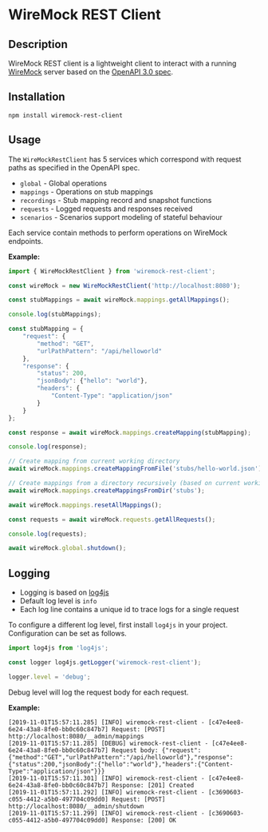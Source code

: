 # WireMock REST Client

## Description
WireMock REST client is a lightweight client to interact with a running [WireMock](http://wiremock.org) server based on the [OpenAPI 3.0 spec](http://wiremock.org/docs/api/).

## Installation
```
npm install wiremock-rest-client
```

## Usage
The `WireMockRestClient` has 5 services which correspond with request paths as specified in the OpenAPI spec.
- `global` - Global operations
- `mappings` - Operations on stub mappings
- `recordings` - Stub mapping record and snapshot functions
- `requests` - Logged requests and responses received
- `scenarios` - Scenarios support modeling of stateful behaviour

Each service contain methods to perform operations on WireMock endpoints.

**Example:**
```javascript
import { WireMockRestClient } from 'wiremock-rest-client';

const wireMock = new WireMockRestClient('http://localhost:8080');

const stubMappings = await wireMock.mappings.getAllMappings();

console.log(stubMappings);

const stubMapping = {
    "request": {
        "method": "GET",
        "urlPathPattern": "/api/helloworld"
    },
    "response": {
        "status": 200,
        "jsonBody": {"hello": "world"},
        "headers": {
            "Content-Type": "application/json"
        }
    }
};

const response = await wireMock.mappings.createMapping(stubMapping);

console.log(response);

// Create mapping from current working directory
await wireMock.mappings.createMappingFromFile('stubs/hello-world.json');

// Create mappings from a directory recursively (based on current working directory)
await wireMock.mappings.createMappingsFromDir('stubs');

await wireMock.mappings.resetAllMappings();

const requests = await wireMock.requests.getAllRequests();

console.log(requests);

await wireMock.global.shutdown();
```

## Logging
- Logging is based on [log4js](https://www.npmjs.com/package/log4js)
- Default log level is `info`
- Each log line contains a unique id to trace logs for a single request

To configure a different log level, first install `log4js` in your project. Configuration can be set as follows.

```javascript
import log4js from 'log4js';

const logger log4js.getLogger('wiremock-rest-client');

logger.level = 'debug';
```

Debug level will log the request body for each request.

**Example:**
```shell
[2019-11-01T15:57:11.285] [INFO] wiremock-rest-client - [c47e4ee8-6e24-43a8-8fe0-bb0c60c847b7] Request: [POST] http://localhost:8080/__admin/mappings
[2019-11-01T15:57:11.285] [DEBUG] wiremock-rest-client - [c47e4ee8-6e24-43a8-8fe0-bb0c60c847b7] Request body: {"request":{"method":"GET","urlPathPattern":"/api/helloworld"},"response":{"status":200,"jsonBody":{"hello":"world"},"headers":{"Content-Type":"application/json"}}}
[2019-11-01T15:57:11.301] [INFO] wiremock-rest-client - [c47e4ee8-6e24-43a8-8fe0-bb0c60c847b7] Response: [201] Created
[2019-11-01T15:57:11.292] [INFO] wiremock-rest-client - [c3690603-c055-4412-a5b0-497704c09dd0] Request: [POST] http://localhost:8080/__admin/shutdown
[2019-11-01T15:57:11.299] [INFO] wiremock-rest-client - [c3690603-c055-4412-a5b0-497704c09dd0] Response: [200] OK
```